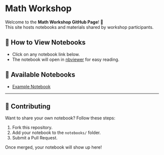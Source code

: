# Math Workshop

Welcome to the **Math Workshop GitHub Page**! 🎉  
This site hosts notebooks and materials shared by workshop participants.

## 📘 How to View Notebooks
- Click on any notebook link below.  
- The notebook will open in [nbviewer](https://nbviewer.org/) for easy reading.  

## 🔗 Available Notebooks
- [Example Notebook](https://nbviewer.org/github/USERNAME/math-workshop/blob/main/notebooks/example_notebook.ipynb)

---

## 📝 Contributing
Want to share your own notebook? Follow these steps:
1. Fork this repository.
2. Add your notebook to the `notebooks/` folder.
3. Submit a Pull Request.

Once merged, your notebook will show up here!
